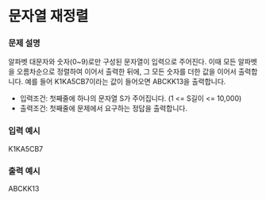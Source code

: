 # 문자열 재정렬

### 문제 설명
알파벳 대문자와 숫자(0~9)로만 구성된 문자열이 입력으로 주어진다. 이때 모든 알파벳을 오름차순으로 정렬하여 이어서 출력한 뒤에, 그 모든 숫자를 더한 값을 이어서 출력합니다. 예를 들어 K1KA5CB7이라는 값이 들어오면 ABCKK13을 출력합니다.

- 입력조건: 첫째줄에 하나의 문자열 S가 주어집니다. (1 <= S길이 <= 10,000)
- 출력조건: 첫째줄에 문제에서 요구하는 정답을 출력합니다.

### 입력 예시 
K1KA5CB7

### 출력 예시 
ABCKK13



